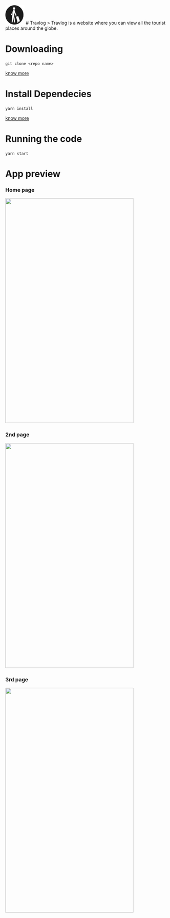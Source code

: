 <img src='./src/images/travel.png' width=60px height=60px/> 
# Travlog
> Travlog is a website where you can view all the tourist places around the globe.

# Downloading 

```git clone <repo name> ```

[know more](https://confluence.atlassian.com/bitbucketserver/basic-git-commands-776639767.html)

# Install Dependecies

``` yarn install ```

[know more](https://classic.yarnpkg.com/en/docs/cli/)
# Running the code

``` yarn start ```

# App preview

### Home page

<img src="./src/images/1st.png" width=400 height=700/>

### 2nd page

<img src="./src/images/2nd.png" width=400 height=700/>

### 3rd page

<img src="./src/images/3rd.png" width=400 height=700/>
